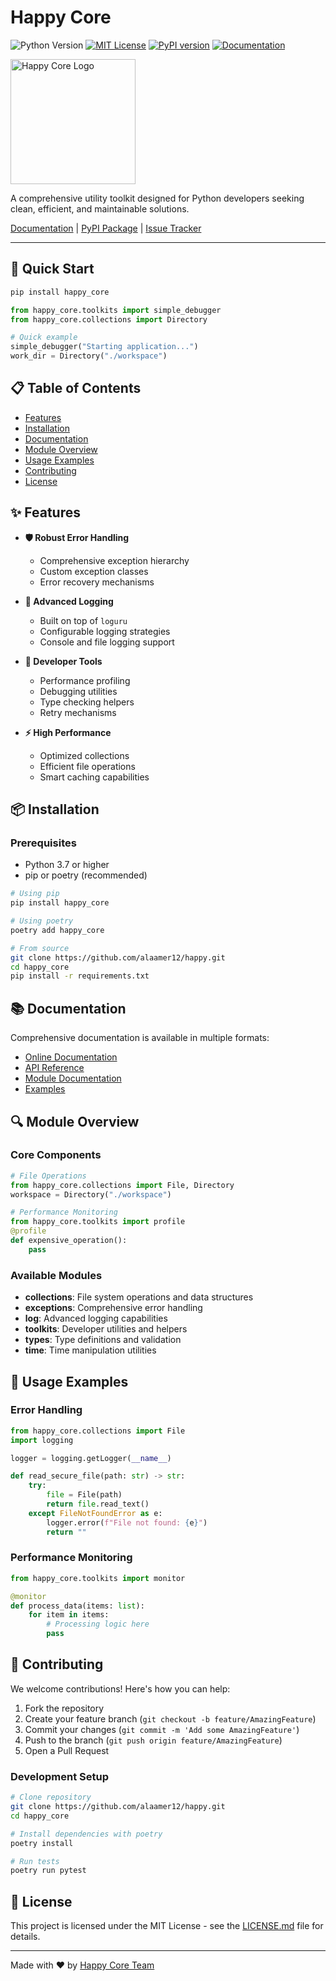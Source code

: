 # Happy Core

<div >

![Python Version](https://img.shields.io/badge/python-3.7%2B-blue)
[![MIT License](https://img.shields.io/badge/License-MIT-green.svg)](https://choosealicense.com/licenses/mit/)
[![PyPI version](https://badge.fury.io/py/happy-core.svg)](https://badge.fury.io/py/happy-core)
[![Documentation](https://img.shields.io/badge/docs-latest-brightgreen.svg)](docs/build/html/index.html)

<p >
  <img src="https://raw.githubusercontent.com/alaamer12/happy/main/docs/source/_static/logo.png" alt="Happy Core Logo" width="200"/>
</p>

A comprehensive utility toolkit designed for Python developers seeking clean, efficient, and maintainable solutions.

[Documentation](docs/build/html/index.html) |
[PyPI Package](https://pypi.org/project/happy-core/) |
[Issue Tracker](https://github.com/alaamer12/happy/issues)

</div>

---

## 🚀 Quick Start

```bash
pip install happy_core
```

```python
from happy_core.toolkits import simple_debugger
from happy_core.collections import Directory

# Quick example
simple_debugger("Starting application...")
work_dir = Directory("./workspace")
```

## 📋 Table of Contents

- [Features](#-features)
- [Installation](#-installation)
- [Documentation](#-documentation)
- [Module Overview](#-module-overview)
- [Usage Examples](#-usage-examples)
- [Contributing](#-contributing)
- [License](#-license)

## ✨ Features

- **🛡 Robust Error Handling**
  - Comprehensive exception hierarchy
  - Custom exception classes
  - Error recovery mechanisms

- **📝 Advanced Logging**
  - Built on top of `loguru`
  - Configurable logging strategies
  - Console and file logging support

- **🔧 Developer Tools**
  - Performance profiling
  - Debugging utilities
  - Type checking helpers
  - Retry mechanisms

- **⚡ High Performance**
  - Optimized collections
  - Efficient file operations
  - Smart caching capabilities

## 📦 Installation

### Prerequisites
- Python 3.7 or higher
- pip or poetry (recommended)

```bash
# Using pip
pip install happy_core

# Using poetry
poetry add happy_core

# From source
git clone https://github.com/alaamer12/happy.git
cd happy_core
pip install -r requirements.txt
```

## 📚 Documentation

Comprehensive documentation is available in multiple formats:

- [Online Documentation](docs/build/html/index.html)
- [API Reference](docs/build/html/api_reference.html)
- [Module Documentation](docs/build/html/modules.html)
- [Examples](docs/build/html/examples.html)

## 🔍 Module Overview

### Core Components

```python
# File Operations
from happy_core.collections import File, Directory
workspace = Directory("./workspace")

# Performance Monitoring
from happy_core.toolkits import profile
@profile
def expensive_operation():
    pass
```

### Available Modules

- **collections**: File system operations and data structures
- **exceptions**: Comprehensive error handling
- **log**: Advanced logging capabilities
- **toolkits**: Developer utilities and helpers
- **types**: Type definitions and validation
- **time**: Time manipulation utilities

## 🚀 Usage Examples

### Error Handling

```python
from happy_core.collections import File
import logging

logger = logging.getLogger(__name__)

def read_secure_file(path: str) -> str:
    try:
        file = File(path)
        return file.read_text()
    except FileNotFoundError as e:
        logger.error(f"File not found: {e}")
        return ""
```

### Performance Monitoring

```python
from happy_core.toolkits import monitor

@monitor
def process_data(items: list):
    for item in items:
        # Processing logic here
        pass
```

## 🤝 Contributing

We welcome contributions! Here's how you can help:

1. Fork the repository
2. Create your feature branch (`git checkout -b feature/AmazingFeature`)
3. Commit your changes (`git commit -m 'Add some AmazingFeature'`)
4. Push to the branch (`git push origin feature/AmazingFeature`)
5. Open a Pull Request

### Development Setup

```bash
# Clone repository
git clone https://github.com/alaamer12/happy.git
cd happy_core

# Install dependencies with poetry
poetry install

# Run tests
poetry run pytest
```

## 📝 License

This project is licensed under the MIT License - see the [LICENSE.md](LICENSE.txt) file for details.

---

<div >

Made with ❤️ by [Happy Core Team](https://github.com/alaamer12)

</div>
